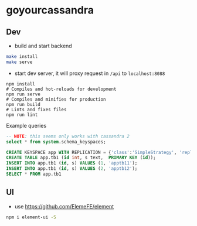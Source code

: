 # goyourcassandra

## Dev

- build and start backend

````bash
make install
make serve
````

- start dev server, it will proxy request in `/api` to `localhost:8088`

```
npm install
# Compiles and hot-reloads for development
npm run serve
# Compiles and minifies for production
npm run build
# Lints and fixes files
npm run lint
```

Example queries

````sql
-- NOTE: this seems only works with cassandra 2
select * from system.schema_keyspaces;
````

````sql
CREATE KEYSPACE app WITH REPLICATION = {'class':'SimpleStrategy', 'replication_factor':1};
CREATE TABLE app.tb1 (id int, s text,  PRIMARY KEY (id));
INSERT INTO app.tb1 (id, s) VALUES (1, 'apptb11');
INSERT INTO app.tb1 (id, s) VALUES (2, 'apptb12');
SELECT * FROM app.tb1
````

## UI

- use https://github.com/ElemeFE/element

````bash
npm i element-ui -S
````